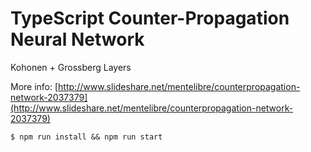 # TypeScript Counter-Propagation Neural Network

Kohonen + Grossberg Layers

More info: [http://www.slideshare.net/mentelibre/counterpropagation-network-2037379](http://www.slideshare.net/mentelibre/counterpropagation-network-2037379)

```
$ npm run install && npm run start
```